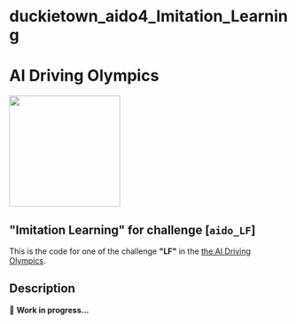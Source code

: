 # duckietown_aido4_Imitation_Learning
# AI Driving Olympics

<a href="http://aido.duckietown.org"><img width="200" src="https://www.duckietown.org/wp-content/uploads/2018/12/AIDO_no_text-e1544555660271.png"/></a>


## "Imitation Learning" for challenge [`aido_LF`]

This is the code for one of the challenge **"LF"** in the [the AI Driving Olympics](http://aido.duckietown.org/).

## Description
:construction_worker: **Work in progress...**
